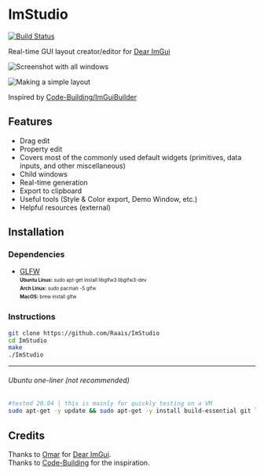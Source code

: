 


# ImStudio
[![Build Status](https://github.com/Raais/ImStudio/actions/workflows/linux.yml/badge.svg)](https://github.com/Raais/ImStudio/actions?workflow=linux)

Real-time GUI layout creator/editor for [Dear ImGui](https://github.com/ocornut/imgui)

![Screenshot with all windows](https://user-images.githubusercontent.com/64605172/140092885-4e1970d6-2518-4c42-a9a0-c14725931aea.png)

![Making a simple layout](https://user-images.githubusercontent.com/64605172/140092697-c7760d6e-6f5a-4dd0-b208-919e9647c117.gif)

Inspired by [Code-Building/ImGuiBuilder](https://github.com/Code-Building/ImGuiBuilder)

## Features

 - Drag edit
 - Property edit
 - Covers most of the commonly used default widgets (primitives, data inputs, and other miscellaneous)
 - Child windows
 - Real-time generation
 - Export to clipboard
 - Useful tools (Style & Color export, Demo Window, etc.)
 - Helpful resources (external)
 
## Installation

### Dependencies

 - [GLFW](https://www.glfw.org/download) \
 <sub><sup> **Ubuntu Linux:** sudo apt-get install libglfw3 libglfw3-dev </sub></sup>\
 <sub><sup> **Arch Linux:** sudo pacman -S glfw </sub></sup>\
 <sub><sup> **MacOS:** brew install glfw </sub></sup>

### Instructions
```bash
git clone https://github.com/Raais/ImStudio
cd ImStudio
make
./ImStudio
```
---
###### Ubuntu one-liner (not recommended)
```bash
#tested 20.04 | this is mainly for quickly testing on a VM
sudo apt-get -y update && sudo apt-get -y install build-essential git libglfw3 libglfw3-dev && git clone https://github.com/Raais/ImStudio && cd ImStudio && make -j2 && ./ImStudio
```

## Credits
Thanks to [Omar](https://github.com/ocornut) for [Dear ImGui](https://github.com/ocornut/imgui).\
Thanks to [Code-Building](https://github.com/Code-Building) for the inspiration.
